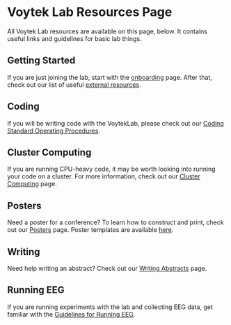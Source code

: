 # Voytek Lab Resources Page

All Voytek Lab resources are available on this page, below. It contains useful links and guidelines for basic lab things.

## Getting Started
If you are just joining the lab, start with the [onboarding](https://github.com/voytekresearch/Resources/wiki/Onboarding) page. After that, check out our list of useful [external resources](https://github.com/voytekresearch/Resources/wiki/External-Resources).

## Coding
If you will be writing code with the VoytekLab, please check out our [Coding Standard Operating Procedures](https://github.com/voytekresearch/Resources/wiki/Coding-SOP).

## Cluster Computing
If you are running CPU-heavy code, it may be worth looking into running your code on a cluster. For more information, check out our [Cluster Computing](https://github.com/voytekresearch/Resources/tree/master/ClusterComputing) page.

## Posters
Need a poster for a conference? To learn how to construct and print, check out our [Posters](https://github.com/voytekresearch/Resources/wiki/Posters) page. Poster templates are available [here](https://github.com/voytekresearch/Resources/tree/master/Posters/Templates).

## Writing
Need help writing an abstract? Check out our [Writing Abstracts](https://github.com/voytekresearch/Resources/wiki/Writing-Abstracts) page. 

## Running EEG
If you are running experiments with the lab and collecting EEG data, get familiar with the [Guidelines for Running EEG](https://github.com/voytekresearch/Resources/wiki/Running-EEG). 
